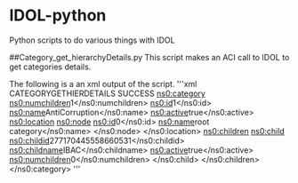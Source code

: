 # IDOL-python
Python scripts to do various things with IDOL

##Category_get_hierarchyDetails.py
This script makes an ACI call to IDOL to get categories details.

The following is a an xml output of the script. 
'''xml
<autnresponse xmlns:ns0="http://schemas.autonomy.com/aci/">
  <action>CATEGORYGETHIERDETAILS</action>
  <response>SUCCESS</response>
  <responsedata>
    <ns0:category>
      <ns0:numchildren>1</ns0:numchildren>
      <ns0:id>1</ns0:id>
      <ns0:name>AntiCorruption</ns0:name>
      <ns0:active>true</ns0:active>
      <ns0:location>
        <ns0:node>
          <ns0:id>0</ns0:id>
          <ns0:name>root category</ns0:name>
        </ns0:node>
      </ns0:location>
      <ns0:children>
        <ns0:child>
          <ns0:childid>277170445558660531</ns0:childid>
          <ns0:childname>IBAC</ns0:childname>
          <ns0:active>true</ns0:active>
          <ns0:numchildren>0</ns0:numchildren>
        </ns0:child>
      </ns0:children>
    </ns0:category>
  </responsedata>
</autnresponse>
'''
